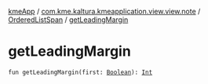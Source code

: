[kmeApp](../../index.md) / [com.kme.kaltura.kmeapplication.view.view.note](../index.md) / [OrderedListSpan](index.md) / [getLeadingMargin](./get-leading-margin.md)

# getLeadingMargin

`fun getLeadingMargin(first: `[`Boolean`](https://kotlinlang.org/api/latest/jvm/stdlib/kotlin/-boolean/index.html)`): `[`Int`](https://kotlinlang.org/api/latest/jvm/stdlib/kotlin/-int/index.html)